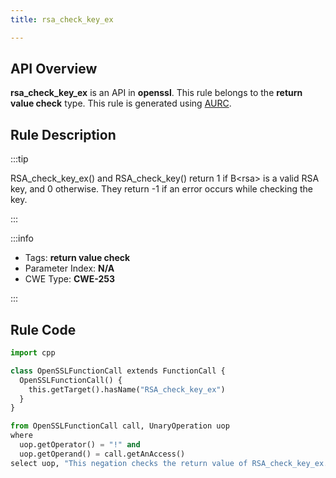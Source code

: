 ```yaml
---
title: rsa_check_key_ex

---
```



## API Overview
**rsa_check_key_ex** is an API in **openssl**. This rule belongs to the **return value check** type. This rule is generated using [AURC](../../tools/AURC).
## Rule Description

:::tip

RSA_check_key_ex() and RSA_check_key() return 1 if B\<rsa\> is a valid RSA key, and 0 otherwise. They return -1 if an error occurs while checking the key.

:::

:::info

- Tags: **return value check**
- Parameter Index: **N/A**
- CWE Type: **CWE-253**

:::

## Rule Code
```python
import cpp

class OpenSSLFunctionCall extends FunctionCall {
  OpenSSLFunctionCall() {
    this.getTarget().hasName("RSA_check_key_ex")
  }
}

from OpenSSLFunctionCall call, UnaryOperation uop
where
  uop.getOperator() = "!" and
  uop.getOperand() = call.getAnAccess()
select uop, "This negation checks the return value of RSA_check_key_ex."
```